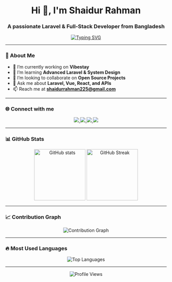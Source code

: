 <h1 align="center">Hi 👋, I'm Shaidur Rahman</h1>
<h3 align="center">A passionate Laravel & Full-Stack Developer from Bangladesh</h3>

<!-- Typing effect -->
<p align="center">
  <a href="https://git.io/typing-svg">
    <img src="https://readme-typing-svg.demolab.com?font=Fira+Code&pause=1000&center=true&vCenter=true&width=435&lines=Full-Stack+Web+Developer;Laravel+%7C+Vue+%7C+React;Building+Scalable+Web+Apps;Always+Learning+New+Things" alt="Typing SVG" />
  </a>
</p>

---

### 🚀 About Me
- 🔭 I’m currently working on **Vibestay**
- 🌱 I’m learning **Advanced Laravel & System Design**
- 👯 I’m looking to collaborate on **Open Source Projects**
- 💬 Ask me about **Laravel, Vue, React, and APIs**
- 📫 Reach me at **shaidurrahman225@gmail.com**

---

### 🌐 Connect with me
<p align="center">
  <!-- LinkedIn -->
  <a href="https://linkedin.com/in/Shaid1998">
    <img src="https://img.shields.io/badge/-LinkedIn-%230077B5?style=for-the-badge&logo=linkedin&logoColor=white"/>
  </a>
  
  <!-- Facebook -->
  <a href="https://facebook.com/YOUR_FACEBOOK_USERNAME">
    <img src="https://img.shields.io/badge/-Facebook-%231877F2?style=for-the-badge&logo=facebook&logoColor=white"/>
  </a>
  
  <!-- WhatsApp -->
  <a href="https://wa.me/8801928466221">
    <img src="https://img.shields.io/badge/-WhatsApp-%2325D366?style=for-the-badge&logo=whatsapp&logoColor=white"/>
  </a>
  
  <!-- Telegram -->
  <a href="https://t.me/mdshaidurrahman">
    <img src="https://img.shields.io/badge/-Telegram-%230088CC?style=for-the-badge&logo=telegram&logoColor=white"/>
  </a>
</p>

---

### 📊 GitHub Stats
<p align="center">
  <img src="https://github-readme-stats.vercel.app/api?username=Shaid1998&show_icons=true&theme=default" alt="GitHub stats" height="160"/>
  <img src="https://streak-stats.demolab.com?user=Shaid1998&theme=default&hide_border=false" alt="GitHub Streak" height="160"/>
</p>

---

### 📈 Contribution Graph
<p align="center">
  <img src="https://github-readme-activity-graph.vercel.app/graph?username=Shaid1998&theme=github-light" alt="Contribution Graph"/>
</p>

---

### 🔥 Most Used Languages
<p align="center">
  <img src="https://github-readme-stats.vercel.app/api/top-langs?username=Shaid1998&show_icons=true&locale=en&layout=compact&theme=default" alt="Top Languages"/>
</p>

---

<p align="center">
  <img src="https://komarev.com/ghpvc/?username=Shaid1998&label=Profile%20Views&color=blue&style=for-the-badge" alt="Profile Views"/>
</p>

